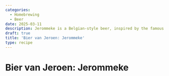 ```yaml
---
categories:
  - Homebrewing
  - Beer
date: 2025-03-11
description: Jerommeke is a Belgian-style beer, inspired by the famous La Chouffe.
draft: true
title: 'Bier van Jeroen: Jerommeke'
type: recipe
---
```


# Bier van Jeroen: Jerommeke

